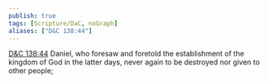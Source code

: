 ```yaml
---
publish: true
tags: [Scripture/DaC, noGraph]
aliases: ["D&C 138:44"]
---
```

[D&C 138:44](https://churchofjesuschrist.org/study/scriptures/dc-testament/dc/138?lang=eng&id=p44#p44) Daniel, who foresaw and foretold the establishment of the kingdom of God in the latter days, never again to be destroyed nor given to other people;
